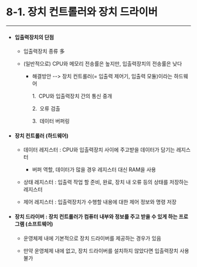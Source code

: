 # 8-1. 장치 컨트롤러와 장치 드라이버

***

* #### 입출력장치의 단점
  
  * 입출력장치 종류 多
  
  * (일반적으로) CPU와 메모리 전송률은 높지만, 입출력장치의 전송률은 낮다
    
    * 해결방안 --> 장치 컨트롤러(= 입출력 제어기, 입출력 모듈)이라는 하드웨어
      
      1.  CPU와 입출력장치 간의 통신 중개
      
      2.  오류 검출
      
      3.  데이터 버퍼링

* #### 장치 컨트롤러 (하드웨어)
  
  * 데이터 레지스터 : CPU와 입출력장치 사이에 주고받을 데이터가 담기는 레지스터
    
    * 버퍼 역할, 데이터가 많을 경우 레지스터 대신 RAM을 사용
  
  * 상태 레지스터 : 입출력 작업 할 준비, 완료, 장치 내 오류 등의 상태를 저장하는 레지스터
  
  * 제어 레지스터 : 입출력장치가 수행할 내용에 대한 제어 정보와 명령 저장

* #### 장치 드라이버 : 장치 컨트롤러가 컴퓨터 내부와 정보를 주고 받을 수 있게 하는 프로그램 (소프트웨어)
  
  * 운영체제 내에 기본적으로 장치 드라이버를 제공하는 경우가 있음
  
  * 만약 운영체제 내에 없고, 장치 드라이버를 설치하지 않았다면 입출력장치 사용불가
